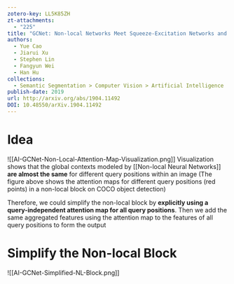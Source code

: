 ```yaml
---
zotero-key: LL5K85ZH
zt-attachments:
  - "225"
title: "GCNet: Non-local Networks Meet Squeeze-Excitation Networks and Beyond"
authors:
  - Yue Cao
  - Jiarui Xu
  - Stephen Lin
  - Fangyun Wei
  - Han Hu
collections:
  - Semantic Segmentation > Computer Vision > Artificial Intelligence
publish-date: 2019
url: http://arxiv.org/abs/1904.11492
DOI: 10.48550/arXiv.1904.11492
---
```

# Idea
![[AI-GCNet-Non-Local-Attention-Map-Visualization.png]]
Visualization shows that the global contexts modeled by [[Non-local Neural Networks]] **are almost the same** for different query positions within an image (The figure above shows the attention maps for different query positions (red points) in a non-local block on COCO object detection)

Therefore, we could simplify the non-local block by **explicitly using a query-independent attention map for all query positions**. Then we add the same aggregated features using the attention map to the features of all query positions to form the output
# Simplify the Non-local Block
![[AI-GCNet-Simplified-NL-Block.png]]

